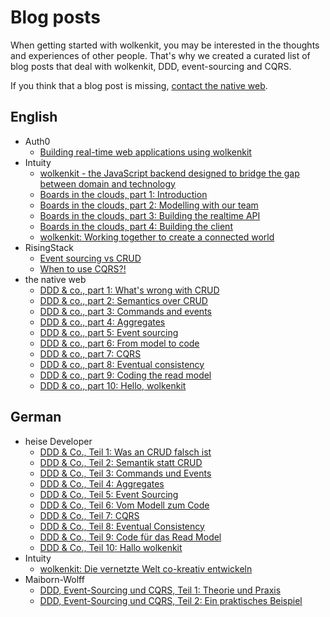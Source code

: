 # Blog posts

When getting started with wolkenkit, you may be interested in the thoughts and experiences of other people. That's why we created a curated list of blog posts that deal with wolkenkit, DDD, event-sourcing and CQRS.

If you think that a blog post is missing, [contact the native web](mailto:hello@thenativeweb.io).

## English

- Auth0
  - [Building real-time web applications using wolkenkit](https://auth0.com/blog/building-real-time-web-applications-using-wolkenkit/)
- Intuity
  - [wolkenkit - the JavaScript backend designed to bridge the gap between domain and technology](https://www.intuity.de/wolkenkit-the-javascript-backend-designed-to-bridge-the-gap-between-domain-and-technology/)
  - [Boards in the clouds, part 1: Introduction](https://www.intuity.de/boards-in-the-clouds-part-1-introduction/)
  - [Boards in the clouds, part 2: Modelling with our team](https://www.intuity.de/boards-in-the-clouds-part-2-modelling-with-our-team/)
  - [Boards in the clouds, part 3: Building the realtime API](https://www.intuity.de/boards-in-the-clouds-part-3-building-the-realtime-api/)
  - [Boards in the clouds, part 4: Building the client](https://www.intuity.de/en/boards-in-the-clouds-part-4-building-the-client/)
  - [wolkenkit: Working together to create a connected world](https://www.intuity.de/en/wolkenkit-die-vernetzte-welt-collaborativ-entwickeln/)
- RisingStack
  - [Event sourcing vs CRUD](https://community.risingstack.com/event-sourcing-vs-crud/)
  - [When to use CQRS?!](https://community.risingstack.com/when-to-use-cqrs/)
- the native web
  - [DDD & co., part 1: What's wrong with CRUD](https://www.thenativeweb.io/blog/2017-10-25-09-46-ddd-and-co-part-1-whats-wrong-with-crud/)
  - [DDD & co., part 2: Semantics over CRUD](https://www.thenativeweb.io/blog/2017-11-01-11-13-ddd-and-co-part-2-semantics-over-crud/)
  - [DDD & co., part 3: Commands and events](https://www.thenativeweb.io/blog/2017-11-16-09-46-ddd-and-co-part-3-commands-and-events/)
  - [DDD & co., part 4: Aggregates](https://www.thenativeweb.io/blog/2017-11-20-10-02-ddd-and-co-part-4-aggregates/)
  - [DDD & co., part 5: Event sourcing](https://www.thenativeweb.io/blog/2017-11-27-15-17-ddd-and-co-part-5-event-sourcing/)
  - [DDD & co., part 6: From model to code](https://www.thenativeweb.io/blog/2017-12-07-15-33-ddd-and-co-part-6-from-model-to-code/)
  - [DDD & co., part 7: CQRS](https://www.thenativeweb.io/blog/2017-12-14-14-17-ddd-and-co-part-7-cqrs/)
  - [DDD & co., part 8: Eventual consistency](https://www.thenativeweb.io/blog/2018-01-11-16-23-ddd-and-co-part-8-eventual-consistency/)
  - [DDD & co., part 9: Coding the read model](https://www.thenativeweb.io/blog/2018-01-18-15-47-ddd-and-co-part-9-coding-the-read-model/)
  - [DDD & co., part 10: Hello, wolkenkit](https://www.thenativeweb.io/blog/2018-01-23-16-17-ddd-and-co-part-10-hello-wolkenkit/)

## German

- heise Developer
  - [DDD & Co., Teil 1: Was an CRUD falsch ist](https://www.heise.de/developer/artikel/DDD-Co-Teil-1-Was-an-CRUD-falsch-ist-3756224.html)
  - [DDD & Co., Teil 2: Semantik statt CRUD](https://www.heise.de/developer/artikel/DDD-Co-Teil-2-Semantik-statt-CRUD-3762025.html)
  - [DDD & Co., Teil 3: Commands und Events](https://www.heise.de/developer/artikel/DDD-Co-Teil-3-Commands-und-Events-3767669.html)
  - [DDD & Co., Teil 4: Aggregates](https://www.heise.de/developer/artikel/DDD-Co-Teil-4-Aggregates-3780746.html)
  - [DDD & Co., Teil 5: Event Sourcing](https://www.heise.de/developer/artikel/DDD-Co-Teil-5-Event-Sourcing-3780773.html)
  - [DDD & Co., Teil 6: Vom Modell zum Code](https://www.heise.de/developer/artikel/DDD-Co-Teil-6-Vom-Modell-zum-Code-3793666.html)
  - [DDD & Co., Teil 7: CQRS](https://www.heise.de/developer/artikel/DDD-Co-Teil-7-CQRS-3798868.html)
  - [DDD & Co., Teil 8: Eventual Consistency](https://www.heise.de/developer/artikel/DDD-Co-Teil-8-Eventual-Consistency-3808539.html)
  - [DDD & Co., Teil 9: Code für das Read Model](https://www.heise.de/developer/artikel/DDD-Co-Teil-9-Code-fuer-das-Read-Model-3839908.html)
  - [DDD & Co., Teil 10: Hallo wolkenkit](https://www.heise.de/developer/artikel/DDD-Co-Teil-10-Hallo-wolkenkit-3852123.html)
- Intuity
  - [wolkenkit: Die vernetzte Welt co-kreativ entwickeln](https://www.intuity.de/wolkenkit-die-vernetzte-welt-collaborativ-entwickeln/)
- Maiborn-Wolff
  - [DDD, Event-Sourcing und CQRS, Teil 1: Theorie und Praxis](https://www.maibornwolff.de/blog/ddd-event-sourcing-und-cqrs)
  - [DDD, Event-Sourcing und CQRS, Teil 2: Ein praktisches Beispiel](https://www.maibornwolff.de/blog/ddd-event-sourcing-und-cqrs-teil-2)
